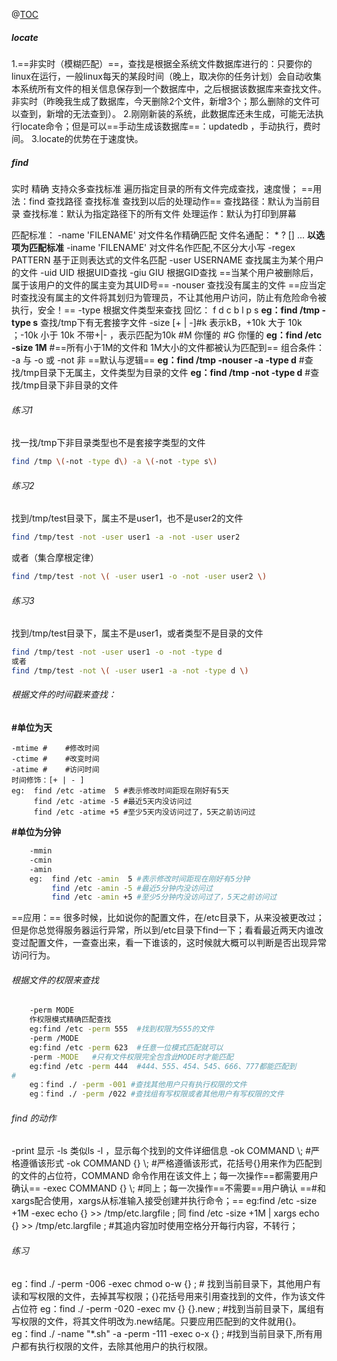 ﻿@[TOC](文件查找)
##### locate
1.==非实时（模糊匹配）==，查找是根据全系统文件数据库进行的：只要你的linux在运行，一般linux每天的某段时间（晚上，取决你的任务计划）会自动收集本系统所有文件的相关信息保存到一个数据库中，之后根据该数据库来查找文件。非实时（昨晚我生成了数据库，今天删除2个文件，新增3个；那么删除的文件可以查到，新增的无法查到）。
2.刚刚新装的系统，此数据库还未生成，可能无法执行locate命令；但是可以==手动生成该数据库==：updatedb ，手动执行，费时间。
3.locate的优势在于速度快。
##### find
实时
精确
支持众多查找标准
遍历指定目录的所有文件完成查找，速度慢；
==用法：find 查找路径 查找标准 查找到以后的处理动作==
查找路径：默认为当前目录
查找标准：默认为指定路径下的所有文件
处理运作：默认为打印到屏幕

匹配标准：
-name 'FILENAME'  对文件名作精确匹配
	文件名通配：
	*
	?
	[]
	...
	**以选项为匹配标准**
	-iname 'FILENAME' 对文件名作匹配,不区分大小写
	-regex PATTERN 基于正则表达式的文件名匹配
    -user USERNAME 查找属主为某个用户的文件
    -uid UID 根据UID查找
    -giu GIU 根据GID查找
   ==当某个用户被删除后，属于该用户的文件的属主变为其UID号==
    -nouser 查找没有属主的文件
    ==应当定时查找没有属主的文件将其划归为管理员，不让其他用户访问，防止有危险命令被执行，安全！==
    -type 根据文件类型来查找
   回忆： f d c b l p s
    **eg：find /tmp -type s** 
    查找/tmp下有无套接字文件
    -size
    	[+ | -]#k   表示kB，+10k  大于 10k ；-10k  小于 10k
    	不带+|- ，表示匹配为10k
    	#M   你懂的
    	#G   你懂的
    	**eg：find /etc -size 1M** 
    	#==所有小于1M的文件和 1M大小的文件都被认为匹配到==
    	组合条件：
    		-a  与
    		-o  或
    		-not  非
    		==默认与逻辑==
    		**eg：find /tmp -nouser -a -type d** 
    		#查找/tmp目录下无属主，文件类型为目录的文件
    		**eg：find /tmp -not -type d** 
    		#查找/tmp目录下非目录的文件


###### 练习1
找一找/tmp下非目录类型也不是套接字类型的文件
```bash
find /tmp \(-not -type d\) -a \(-not -type s\)
```
###### 练习2
找到/tmp/test目录下，属主不是user1，也不是user2的文件
```bash
find /tmp/test -not -user user1 -a -not -user user2    
```
或者（集合摩根定律）
```bash
find /tmp/test -not \( -user user1 -o -not -user user2 \)
```
###### 练习3
找到/tmp/test目录下，属主不是user1，或者类型不是目录的文件
```bash
find /tmp/test -not -user user1 -o -not -type d  
或者
find /tmp/test -not \( -user user1 -a -not -type d \)
  ```
###### 根据文件的时间戳来查找：
**#单位为天**

	-mtime #    #修改时间   
	-ctime #    #改变时间   
	-atime #    #访问时间
	时间修饰：[+ | - ]
	eg:  find /etc -atime  5 #表示修改时间距现在刚好有5天
	  	 find /etc -atime -5 #最近5天内没访问过
		 find /etc -atime +5 #至少5天内没访问过了，5天之前访问过
**#单位为分钟**
```bash
	-mmin
	-cmin
	-amin
	eg:  find /etc -amin  5 #表示修改时间距现在刚好有5分钟
	  	 find /etc -amin -5 #最近5分钟内没访问过
		 find /etc -amin +5 #至少5分钟内没访问过了，5天之前访问过
```

 ==应用：==
很多时候，比如说你的配置文件，在/etc目录下，从来没被更改过；但是你总觉得服务器运行异常，所以到/etc目录下find一下；看看最近两天内谁改变过配置文件，一查查出来，看一下谁该的，这时候就大概可以判断是否出现异常访问行为。

###### 根据文件的权限来查找
```bash
	-perm MODE
	作权限模式精确匹配查找
	eg:find /etc -perm 555  #找到权限为555的文件
	-perm /MODE
	eg:find /etc -perm 623  #任意一位模式匹配就可以
	-perm -MODE	  #只有文件权限完全包含此MODE时才能匹配
	eg:find /etc -perm 444  #444、555、454、545、666、777都能匹配到
#
	eg：find ./ -perm -001 #查找其他用户只有执行权限的文件
	eg：find ./ -perm /022 #查找组有写权限或者其他用户有写权限的文件
```	
###### find 的动作
-print 显示
	-ls 类似ls -l ，显示每个找到的文件详细信息
-ok COMMAND \\;      #严格遵循该形式
-ok COMMAND {} \\;      #严格遵循该形式，花括号{}用来作为匹配到的文件的占位符，COMMAND 命令作用在该文件上；每一次操作==都需要用户确认==
-exec COMMAND {} \\;   #同上；每一次操作==不需要==用户确认
==#和xargs配合使用，xargs从标准输入接受创建并执行命令；==
eg:find /etc -size +1M -exec echo {} >> /tmp/etc.largfile \;
同     find /etc -size +1M | xargs echo {} >> /tmp/etc.largfile \;  #其追内容加时使用空格分开每行内容，不转行；

###### 练习
eg：find ./ -perm -006 -exec chmod o-w {} \;   # 找到当前目录下，其他用户有读和写权限的文件，去掉其写权限；{}花括号用来引用查找到的文件，作为该文件占位符
eg：find ./ -perm -020 -exec mv {} {}.new \;  #找到当前目录下，属组有写权限的文件，将其文件明改为.new结尾。只要应用匹配到的文件就用{}。 	
eg：find ./ -name "*.sh" -a -perm -111 -exec o-x {} \;  #找到当前目录下,所有用户都有执行权限的文件，去除其他用户的执行权限。


